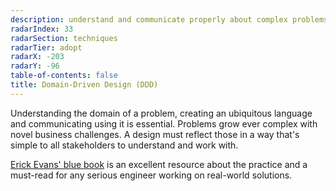 ```yaml
---
description: understand and communicate properly about complex problems
radarIndex: 33
radarSection: techniques
radarTier: adopt
radarX: -203
radarY: -96
table-of-contents: false
title: Domain-Driven Design (DDD)
---
```


Understanding the domain of a problem, creating an ubiquitous language and
communicating using it is essential. Problems grow ever complex with novel
business challenges. A design must reflect those in a way that's simple to all
stakeholders to understand and work with.

[Erick Evans' blue book][ddd-book] is an excellent resource about the practice
and a must-read for any serious engineer working on real-world solutions.

[ddd-book]: https://openlibrary.org/books/OL9548519M/Domain-Driven_Design
